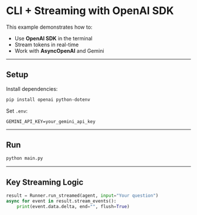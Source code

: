 # CLI + Streaming with OpenAI SDK

This example demonstrates how to:
- Use **OpenAI SDK** in the terminal
- Stream tokens in real-time
- Work with **AsyncOpenAI** and Gemini

---

## Setup
Install dependencies:
```bash
pip install openai python-dotenv
```

Set `.env`:
```
GEMINI_API_KEY=your_gemini_api_key
```

---

## Run
```bash
python main.py
```

---

## Key Streaming Logic
```python
result = Runner.run_streamed(agent, input="Your question")
async for event in result.stream_events():
    print(event.data.delta, end="", flush=True)
```
